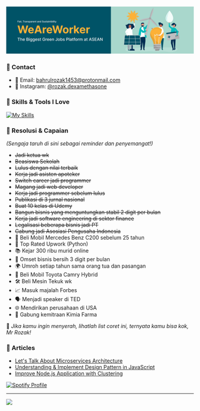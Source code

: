 ![Profile Image](https://github.com/Bahrul-Rozak/Bahrul-Rozak/blob/master/weareworker-cover.png?raw=true)

### 🌟 Contact
- 📧 Email: [bahrulrozak1453@protonmail.com](mailto:bahrulrozak1453@protonmail.com)
- 📸 Instagram: [@rozak.dexamethasone](https://www.instagram.com/rozak.dexamethasone/)

### 🚀 Skills & Tools I Love
[![My Skills](https://skillicons.dev/icons?i=python,bootstrap,django,flask&theme=dark)](https://skillicons.dev)

### 🎯 Resolusi & Capaian
*(Sengaja taruh di sini sebagai reminder dan penyemangat!)*
- ~~Jadi ketua wk~~
- ~~Beasiswa Sekolah~~
- ~~Lulus dengan nilai terbaik~~
- ~~Kerja jadi asisten apoteker~~
- ~~Switch career jadi programmer~~
- ~~Magang jadi web developer~~
- ~~Kerja jadi programmer sebelum lulus~~
- ~~Publikasi di 3 jurnal nasional~~
- ~~Buat 10 kelas di Udemy~~
- ~~Bangun bisnis yang menguntungkan stabil 2 digit per bulan~~
- ~~Kerja jadi software engineering di sektor finance~~
- ~~Legalisasi beberapa bisnis jadi PT~~
- ~~Gabung jadi Asosiasi Pengusaha Indonesia~~
- 🎉 Beli Mobil Mercedes Benz C200 sebelum 25 tahun
- 🌟 Top Rated Upwork (Python)
- 📚 Kejar 300 ribu murid online
- 💼 Omset bisnis bersih 3 digit per bulan
- 🌍 Umroh setiap tahun sama orang tua dan pasangan
- 🚗 Beli Mobil Toyota Camry Hybrid
- 🛠️ Beli Mesin Tekuk wk
- 📈 Masuk majalah Forbes
- 🗣️ Menjadi speaker di TED
- 🌐 Mendirikan perusahaan di USA
- 🤝 Gabung kemitraan Kimia Farma

💪 *Jika kamu ingin menyerah, lihatlah list coret ini, ternyata kamu bisa kok, Mr Rozak!*

### 📝 Articles
- [Let's Talk About Microservices Architecture](https://medium.com/@bahrulrozak/lets-talk-about-microservices-architecture-f38eee796001)
- [Understanding & Implement Design Pattern in JavaScript](https://medium.com/@bahrulrozak/understanding-and-implementing-design-patterns-in-javascript-16551e3ae2aa)
- [Improve Node.js Application with Clustering](https://medium.com/@bahrulrozak/implementation-of-clustering-techniques-to-improve-node-js-application-performance-85aa75255a17)



[![Spotify Profile](https://spotify-github-profile.kittinanx.com/api/view?uid=y815lrm95x23ga03elyv3x2jc&cover_image=true&theme=natemoo-re&show_offline=true&background_color=0000ff&interchange=true&bar_color=ff0000&bar_color_cover=true)](https://github.com/kittinan/spotify-github-profile)

---

[![](https://visitcount.itsvg.in/api?id=Bahrul-Rozak&icon=0&color=0)](https://visitcount.itsvg.in)

<!-- Proudly created with GPRM ( https://gprm.itsvg.in ) -->
